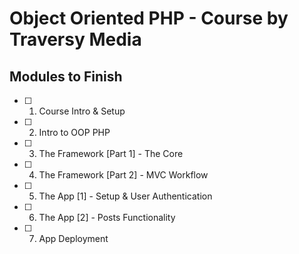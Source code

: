# Object Oriented PHP - Course by Traversy Media

## Modules to Finish

- [ ] 1.  Course Intro & Setup
- [ ] 2.  Intro to OOP PHP
- [ ] 3.  The Framework [Part 1] - The Core
- [ ] 4.  The Framework [Part 2] - MVC Workflow
- [ ] 5.  The App [1] - Setup & User Authentication
- [ ] 6.  The App [2] - Posts Functionality
- [ ] 7.  App Deployment
